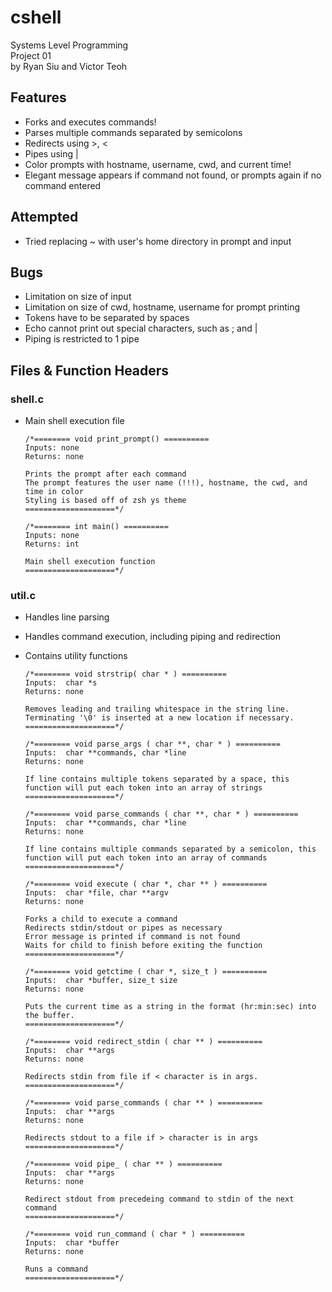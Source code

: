 # cshell
Systems Level Programming<br>
Project 01<br>
by Ryan Siu and Victor Teoh

## Features
- Forks and executes commands!  
- Parses multiple commands separated by semicolons  
- Redirects using >, <
- Pipes using |
- Color prompts with hostname, username, cwd, and current time!
- Elegant message appears if command not found, or prompts again if no command entered

## Attempted
- Tried replacing ~ with user's home directory in prompt and input

## Bugs
- Limitation on size of input
- Limitation on size of cwd, hostname, username for prompt printing
- Tokens have to be separated by spaces
- Echo cannot print out special characters, such as ; and |
- Piping is restricted to 1 pipe
	
## Files & Function Headers

### shell.c
- Main shell execution file
	```
	/*======== void print_prompt() ==========
	Inputs: none
	Returns: none

	Prints the prompt after each command
	The prompt features the user name (!!!), hostname, the cwd, and time in color
	Styling is based off of zsh ys theme
	====================*/
	
	/*======== int main() ==========
	Inputs: none
	Returns: int

	Main shell execution function
	====================*/
	```

### util.c
- Handles line parsing
- Handles command execution, including piping and redirection
- Contains utility functions

	```
	/*======== void strstrip( char * ) ==========
	Inputs:  char *s 
	Returns: none

	Removes leading and trailing whitespace in the string line.
	Terminating '\0' is inserted at a new location if necessary.
	====================*/
	
	/*======== void parse_args ( char **, char * ) ==========
	Inputs:  char **commands, char *line
	Returns: none

	If line contains multiple tokens separated by a space, this 
	function will put each token into an array of strings
	====================*/
	
	/*======== void parse_commands ( char **, char * ) ==========
	Inputs:  char **commands, char *line
	Returns: none

	If line contains multiple commands separated by a semicolon, this 
	function will put each token into an array of commands
	====================*/
	
	/*======== void execute ( char *, char ** ) ==========
	Inputs:  char *file, char **argv
	Returns: none

	Forks a child to execute a command
	Redirects stdin/stdout or pipes as necessary
	Error message is printed if command is not found
	Waits for child to finish before exiting the function
	====================*/
	
	/*======== void getctime ( char *, size_t ) ==========
	Inputs:  char *buffer, size_t size
	Returns: none

	Puts the current time as a string in the format (hr:min:sec) into the buffer. 
	====================*/
	
	/*======== void redirect_stdin ( char ** ) ==========
	Inputs:  char **args
	Returns: none

	Redirects stdin from file if < character is in args.
	====================*/
	
	/*======== void parse_commands ( char ** ) ==========
	Inputs:  char **args
	Returns: none

	Redirects stdout to a file if > character is in args
	====================*/
	
	/*======== void pipe_ ( char ** ) ==========
	Inputs:  char **args
	Returns: none

	Redirect stdout from precedeing command to stdin of the next command
	====================*/
	
	/*======== void run_command ( char * ) ==========
	Inputs:  char *buffer
	Returns: none

	Runs a command
	====================*/
	
	```
